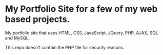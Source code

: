 # My Portfolio Site for a few of my web based projects.

My portfolio site that uses HTML, CSS, JavaScript, JQuery, PHP, AJAX, SQL and MySQL.

This repo doesn't contain the PHP file for security reasons.
